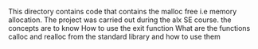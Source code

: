 This directory contains code that contains the malloc free i.e memory allocation.
The project was carried out during the alx SE course.
the concepts are to know 
How to use the exit function
What are the functions calloc and realloc from the standard library and how to use them
